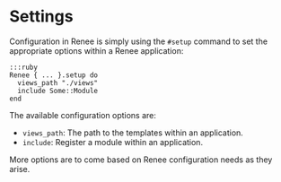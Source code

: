 # Settings

Configuration in Renee is simply using the `#setup` command to set
the appropriate options within a Renee application:

    :::ruby
    Renee { ... }.setup do
      views_path "./views"
      include Some::Module
    end

The available configuration options are:

 * `views_path`: The path to the templates within an application.
 * `include`: Register a module within an application.

More options are to come based on Renee configuration needs as they arise.